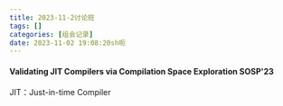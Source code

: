 ```yaml
---
title: 2023-11-2讨论班
tags: []
categories: [组会记录]
date: 2023-11-02 19:08:20sh呃
---
```




#### Validating JIT Compilers via Compilation Space Exploration SOSP'23

JIT：Just-in-time Compiler
